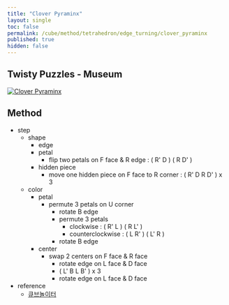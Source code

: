```yaml
---
title: "Clover Pyraminx"
layout: single
toc: false
permalink: /cube/method/tetrahedron/edge_turning/clover_pyraminx
published: true
hidden: false
---
```


<head>
  <base target="_blank">
</head>



## Twisty Puzzles - Museum

<a href="https://twistypuzzles.com/app/museum/museum_showitem.php?pkey=7135">
  <img alt="Clover Pyraminx" src="https://twistypuzzles.com/museum/large/07135-08.jpg">
</a>



## Method

- step
  - shape
    - edge
    - petal
      - flip two petals on F face & R edge : ( R' D ) ( R D' )
    - hidden piece
      - move one hidden piece on F face to R corner : ( R' D R D' ) x 3
  - color
    - petal
      - permute 3 petals on U corner
        - rotate B edge
        - permute 3 petals
          - clockwise : ( R' L ) ( R L' )
          - counterclockwise : ( L R' ) ( L' R )
        - rotate B edge
    - center
      - swap 2 centers on F face & R face
        - rotate edge on L face & D face
        - ( L' B L B' ) x 3
        - rotate edge on L face & D face
- reference
  - [큐브놀이터](https://youtu.be/85_Zb7q5K70)
